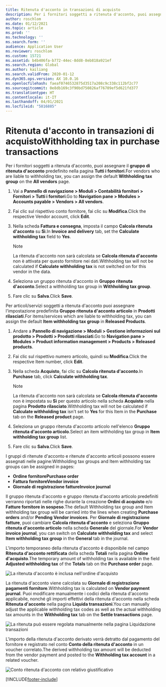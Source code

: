 ```yaml
---
title: Ritenuta d'acconto in transazioni di acquisto
description: Per i fornitori soggetti a ritenuta d'acconto, puoi assegnare il **gruppo di ritenuta d'acconto** predefinito nella pagina **Tutti i fornitori**.
author: roschlom
ms.date: 01/12/2021
ms.topic: article
ms.prod: ''
ms.technology: ''
ms.search.form: ''
audience: Application User
ms.reviewer: roschlom
ms.custom: 15721
ms.assetid: b4b406fa-b772-44ec-8dd8-8eb818a921ef
ms.search.region: Global
ms.author: kailiang
ms.search.validFrom: 2020-01-12
ms.dyn365.ops.version: AX 10.0.16
ms.openlocfilehash: faeaf0746532875d3517a208c9c338c112bf2c77
ms.sourcegitcommit: 0e8db169c3f90bd750826af76709ef5d621fd377
ms.translationtype: HT
ms.contentlocale: it-IT
ms.lasthandoff: 04/01/2021
ms.locfileid: "5816885"
---
```

# <a name="withholding-tax-in-purchase-transactions"></a><span data-ttu-id="c4d52-103">Ritenuta d'acconto in transazioni di acquisto</span><span class="sxs-lookup"><span data-stu-id="c4d52-103">Withholding tax in purchase transactions</span></span>

<span data-ttu-id="c4d52-104">Per i fornitori soggetti a ritenuta d'acconto, puoi assegnare il **gruppo di ritenuta d'acconto** predefinito nella pagina **Tutti i fornitori**.</span><span class="sxs-lookup"><span data-stu-id="c4d52-104">For vendors who are liable to withholding tax, you can assign the default **Withholding tax group** on the **All vendors** page.</span></span>

1. <span data-ttu-id="c4d52-105">Vai a **Pannello di navigazione > Moduli > Contabilità fornitori > Fornitori > Tutti i fornitori**.</span><span class="sxs-lookup"><span data-stu-id="c4d52-105">Go to **Navigation pane > Modules > Accounts payable > Vendors > All vendors**.</span></span>

2. <span data-ttu-id="c4d52-106">Fai clic sul rispettivo conto fornitore, fai clic su **Modifica**.</span><span class="sxs-lookup"><span data-stu-id="c4d52-106">Click the respective Vendor account, click **Edit**.</span></span>

3. <span data-ttu-id="c4d52-107">Nella scheda **Fattura e consegna**, imposta il campo **Calcola ritenuta d'acconto** su **Sì**.</span><span class="sxs-lookup"><span data-stu-id="c4d52-107">In **Invoice and delivery** tab, set the **Calculate withholding tax** field to **Yes**.</span></span>

   > [!NOTE] 
   > <span data-ttu-id="c4d52-108">La ritenuta d'acconto non sarà calcolata se **Calcola ritenuta d'acconto** non è attivata per questo fornitore nei dati.</span><span class="sxs-lookup"><span data-stu-id="c4d52-108">Withholding tax will not be calculated if **Calculate withholding tax** is not switched on for this vendor in the data.</span></span>

4. <span data-ttu-id="c4d52-109">Seleziona un gruppo ritenuta d'acconto in **Gruppo ritenuta d'acconto**.</span><span class="sxs-lookup"><span data-stu-id="c4d52-109">Select a withholding tax group in **Withholding tax group**.</span></span>

5. <span data-ttu-id="c4d52-110">Fare clic su **Salva**.</span><span class="sxs-lookup"><span data-stu-id="c4d52-110">Click **Save**.</span></span>

<span data-ttu-id="c4d52-111">Per articoli/servizi soggetti a ritenuta d'acconto puoi assegnare l'impostazione predefinita **Gruppo ritenuta d'acconto articolo** in **Prodotti rilasciati**.</span><span class="sxs-lookup"><span data-stu-id="c4d52-111">For items/services which are liable to withholding tax, you can assign the default **Item withholding tax group** in **Released Products**.</span></span>

1. <span data-ttu-id="c4d52-112">Andare a **Pannello di navigazione > Moduli > Gestione informazioni sul prodotto > Prodotti > Prodotti rilasciati**.</span><span class="sxs-lookup"><span data-stu-id="c4d52-112">Go to **Navigation pane > Modules > Product information management > Products > Released products**.</span></span>

2. <span data-ttu-id="c4d52-113">Fai clic sul rispettivo numero articolo, quindi su **Modifica**.</span><span class="sxs-lookup"><span data-stu-id="c4d52-113">Click the respective Item number, click **Edit**.</span></span>

3. <span data-ttu-id="c4d52-114">Nella scheda **Acquisto**, fai clic su **Calcola ritenuta d'acconto**.</span><span class="sxs-lookup"><span data-stu-id="c4d52-114">In **Purchase** tab, click **Calculate withholding tax**.</span></span>

   > [!NOTE] 
   > <span data-ttu-id="c4d52-115">La ritenuta d'acconto non sarà calcolata se **Calcola ritenuta d'acconto** non è impostata su **Sì** per questo articolo nella scheda **Acquisto** nella pagina **Prodotto rilasciato**.</span><span class="sxs-lookup"><span data-stu-id="c4d52-115">Withholding tax will not be calculated if **Calculate withholding tax** isn't set to **Yes** for this Item in the **Purchase** tab on the **Released product** page.</span></span>

4. <span data-ttu-id="c4d52-116">Seleziona un gruppo ritenuta d'acconto articolo nell'elenco **Gruppo ritenuta d'acconto articolo**.</span><span class="sxs-lookup"><span data-stu-id="c4d52-116">Select an item withholding tax group in **Item withholding tax group** list.</span></span>

5. <span data-ttu-id="c4d52-117">Fare clic su **Salva**.</span><span class="sxs-lookup"><span data-stu-id="c4d52-117">Click **Save**.</span></span>

<span data-ttu-id="c4d52-118">I gruppi di ritenute d'acconto e ritenute d'acconto articoli possono essere assegnati nelle pagine:</span><span class="sxs-lookup"><span data-stu-id="c4d52-118">Withholding tax groups and Item withholding tax groups can be assigned in pages:</span></span> 

- <span data-ttu-id="c4d52-119">**Ordine fornitore**</span><span class="sxs-lookup"><span data-stu-id="c4d52-119">**Purchase order**</span></span>
- <span data-ttu-id="c4d52-120">**Fattura fornitore**</span><span class="sxs-lookup"><span data-stu-id="c4d52-120">**Vendor invoice**</span></span>
- <span data-ttu-id="c4d52-121">**Giornale di registrazione fatture**</span><span class="sxs-lookup"><span data-stu-id="c4d52-121">**Invoice journal**</span></span>

<span data-ttu-id="c4d52-122">Il gruppo ritenuta d'acconto e gruppo ritenuta d'acconto articolo predefiniti verranno riportati nelle righe durante la creazione **Ordini di acquisto** e/o **Fatture fornitore in sospeso**.</span><span class="sxs-lookup"><span data-stu-id="c4d52-122">The default Withholding tax group and Item withholding tax group will be carried into the lines when creating **Purchase orders** and/or **Pending Vendor invoices**.</span></span> <span data-ttu-id="c4d52-123">Per **Giornale di registrazione fatture**, puoi cambiare **Calcola ritenuta d'acconto** e seleziona **Gruppo ritenuta d'acconto articolo** nella scheda **Generale** del giornale.</span><span class="sxs-lookup"><span data-stu-id="c4d52-123">For **Vendor invoice journal**, you can switch on **Calculate withholding tax** and select **Item withholding tax group** in the **General** tab in the journal.</span></span>

<span data-ttu-id="c4d52-124">L'importo temporaneo della ritenuta d'acconto è disponibile nel campo **Ritenuta d'acconto rettificata** della scheda **Totali** nella pagina **Ordine d'acquisto**.</span><span class="sxs-lookup"><span data-stu-id="c4d52-124">The temporary amount of withholding tax is available in the field **Adjusted withholding tax** of the **Totals** tab on the **Purchase order** page.</span></span>

![La ritenuta d'acconto è inclusa nell'ordine d'acquisto](media/withholding-tax-adjusted.png)

<span data-ttu-id="c4d52-126">La ritenuta d'acconto viene calcolata su **Giornale di registrazione pagamenti fornitore**.</span><span class="sxs-lookup"><span data-stu-id="c4d52-126">Withholding tax is calculated on **Vendor payment journal**.</span></span> <span data-ttu-id="c4d52-127">Puoi modificare manualmente i codici della ritenuta d'acconto applicabile, nonché gli importi effettivi della ritenuta d'acconto nella scheda **Ritenuta d'acconto** nella pagina **Liquida transazioni**.</span><span class="sxs-lookup"><span data-stu-id="c4d52-127">You can manually adjust the applicable withholding tax codes as well as the actual withholding tax amounts in the **Withholding tax** tab on the **Settle transactions** page.</span></span>

![La ritenuta può essere regolata manualmente nella pagina Liquidazione transazioni](media/withholding-tax-vendor-payment-tab.png)

<span data-ttu-id="c4d52-129">L'importo della ritenuta d'acconto derivato verrà detratto dal pagamento del fornitore e registrato nel conto **Conto della ritenuta d'acconto** in un voucher correlato.</span><span class="sxs-lookup"><span data-stu-id="c4d52-129">The derived withholding tax amount will be deducted from the vendor payment and posted to the **Withholding tax account** in a related voucher.</span></span>

![Conto ritenuta d'acconto con relativo giustificativo](media/withholding-tax-adjusted.png)


[!INCLUDE[footer-include](../../includes/footer-banner.md)]